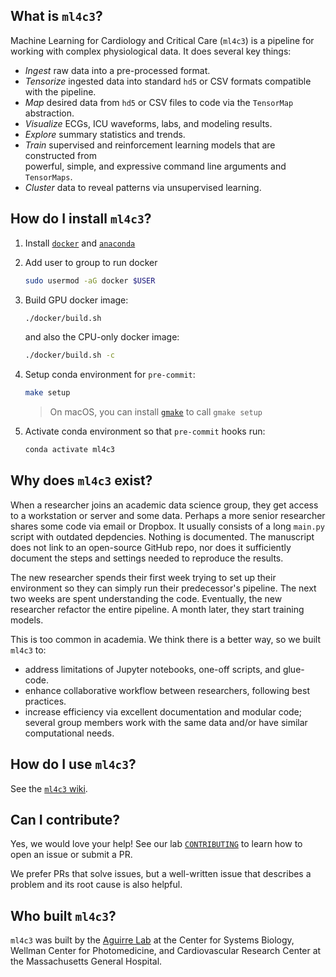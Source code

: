 ## What is `ml4c3`?
Machine Learning for Cardiology and Critical Care (`ml4c3`) is a pipeline for  
working with complex physiological data. It does several key things:

- *Ingest* raw data into a pre-processed format.
- *Tensorize* ingested data into standard `hd5` or CSV formats compatible with the pipeline.
- *Map* desired data from `hd5` or CSV files to code via the `TensorMap` abstraction.
- *Visualize* ECGs, ICU waveforms, labs, and modeling results.
- *Explore* summary statistics and trends.
- *Train* supervised and reinforcement learning models that are constructed from  
    powerful, simple, and expressive command line arguments and `TensorMaps`.
- *Cluster* data to reveal patterns via unsupervised learning.

## How do I install `ml4c3`?
1. Install [`docker`](https://docs.docker.com/get-docker/) and [`anaconda`](https://docs.conda.io/projects/conda/en/latest/user-guide/install/)

1. Add user to group to run docker
    ```bash
    sudo usermod -aG docker $USER
    ```

1. Build GPU docker image:
    ```bash
    ./docker/build.sh
    ```

    and also the CPU-only docker image:
    ```bash
    ./docker/build.sh -c
    ```

1. Setup conda environment for `pre-commit`:
    ```bash
    make setup
    ```
    > On macOS, you can install [`gmake`](https://formulae.brew.sh/formula/make) to call `gmake setup`

1. Activate conda environment so that `pre-commit` hooks run:
    ```bash
    conda activate ml4c3
    ```

## Why does `ml4c3` exist?
When a researcher joins an academic data science group, they get access to a
workstation or server and some data. Perhaps a more senior researcher shares some code
via email or Dropbox. It usually consists of a long `main.py` script with outdated
depdencies. Nothing is documented. The manuscript does not link to an open-source GitHub
repo, nor does it sufficiently document the steps and settings needed to reproduce the
results.

The new researcher spends their first week trying to set up their environment so they
can simply run their predecessor's pipeline. The next two weeks are spent understanding
the code. Eventually, the new researcher refactor the entire pipeline. A month later,
they start training models.

This is too common in academia. We think there is a better way, so we built `ml4c3` to:
- address limitations of Jupyter notebooks, one-off scripts, and glue-code.
- enhance collaborative workflow between researchers, following best practices.
- increase efficiency via excellent documentation and modular code; several group members work with the same data and/or have similar computational needs.

## How do I use `ml4c3`?
See the [`ml4c3` wiki](https://github.com/aguirre-lab/ml4c3/wiki).

## Can I contribute?
Yes, we would love your help! See our lab [`CONTRIBUTING`](https://github.com/aguirre-lab/aguirre-lab/blob/master/CONTRIBUTING.md)
to learn how to open an issue or submit a PR.

We prefer PRs that solve issues, but a well-written issue that describes a problem and
its root cause is also helpful.

## Who built `ml4c3`?
`ml4c3` was built by the [Aguirre Lab](https://csb.mgh.harvard.edu/aaron_aguirre) at the Center for Systems Biology, Wellman Center for Photomedicine, and Cardiovascular Research Center at the Massachusetts General Hospital.
